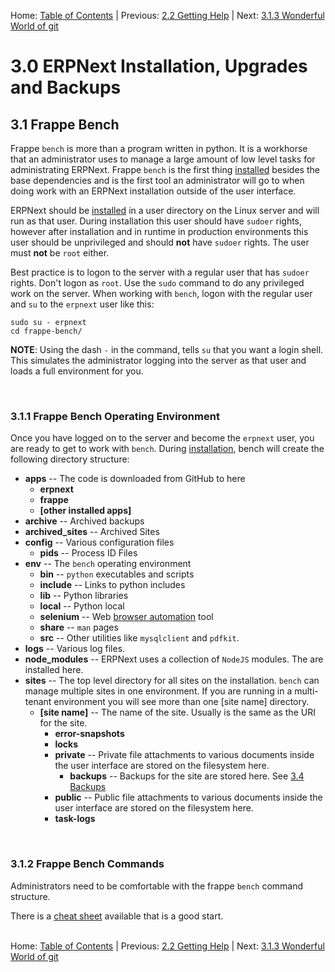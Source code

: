 Home: [Table of Contents](../README "Table of Contents") | Previous: [2.2 Getting Help](../introduction/help "Getting Help") | Next: [3.1.3 Wonderful World of git](git "The Wonderful World of git") 

# 3.0 ERPNext Installation, Upgrades and Backups

## 3.1 Frappe Bench

Frappe `bench` is more than a program written in python. It is a workhorse that an administrator uses to manage a large amount of low level tasks for administrating ERPNext. Frappe `bench` is the first thing [installed](install "Installing ERPNext") besides the base dependencies and is the first tool an administrator will go to when doing work with an ERPNext installation outside of the user interface.

ERPNext should be [installed](install "Installing ERPNext") in a user directory on the Linux server and will run as that user. During installation this user should have `sudoer` rights, however after installation and in runtime in production environments this user should be unprivileged and should **not** have `sudoer` rights. The user must **not** be `root` either.

Best practice is to logon to the server with a regular user that has `sudoer` rights. Don't logon as `root`. Use the `sudo` command to do any privileged work on the server. When working with `bench`, logon with the regular user and `su` to the `erpnext` user like this:

    sudo su - erpnext
    cd frappe-bench/

**NOTE**: Using the dash ` - ` in the command, tells `su` that you want a login shell. This simulates the administrator logging into the server as that user and loads a full environment for you.

<a name="OpEnv">&nbsp;</a>
### 3.1.1 Frappe Bench Operating Environment

Once you have logged on to the server and become the `erpnext` user, you are ready to get to work with `bench`. During [installation](install "Installing ERPNext"), bench will create the following directory structure:

* **apps** -- The code is downloaded from GitHub to here
    * **erpnext**
    * **frappe**
    * **[other installed apps]**
* **archive** -- Archived backups
* **archived_sites** -- Archived Sites
* **config** -- Various configuration files
    * **pids** -- Process ID Files
* **env** -- The `bench` operating environment
    * **bin** -- `python` executables and scripts
    * **include** -- Links to python includes
    * **lib** -- Python libraries
    * **local** -- Python local 
    * **selenium** -- Web [browser automation](http://www.seleniumhq.org/ "Selenium Website") tool
    * **share** -- `man` pages
    * **src** -- Other utilities like `mysqlclient` and `pdfkit`.
* **logs** -- Various log files.
* **node_modules** -- ERPNext uses a collection of `NodeJS` modules. The are installed here.
* **sites** -- The top level directory for all sites on the installation. `bench` can manage multiple sites in one environment. If you are running in a multi-tenant environment you will see more than one [site name] directory.
    * **[site name]** -- The name of the site. Usually is the same as the URI for the site.
        * **error-snapshots**
        * **locks**
        * **private** -- Private file attachments to various documents inside the user interface are stored on the filesystem here.
            * **backups** -- Backups for the site are stored here. See [3.4 Backups](backup "Backing up ERPNext")
        * **public** -- Public file attachments to various documents inside the user interface are stored on the filesystem here.
        * **task-logs**

<a name="Cmd">&nbsp;</a>
### 3.1.2 Frappe Bench Commands

Administrators need to be comfortable with the frappe `bench` command structure. 

There is a [cheat sheet](https://frappe.io/docs/user/en/bench/resources/bench-commands-cheatsheet "Frappe Bench Commands Cheetsheet") available that is a good start.<br /><br />

Home: [Table of Contents](../README "Table of Contents") | Previous: [2.2 Getting Help](../introduction/help "Getting Help") | Next: [3.1.3 Wonderful World of git](git "The Wonderful World of git")
